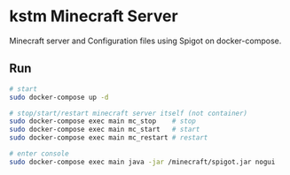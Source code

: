 # kstm Minecraft Server

Minecraft server and Configuration files using Spigot on docker-compose.

## Run

```bash
# start
sudo docker-compose up -d

# stop/start/restart minecraft server itself (not container)
sudo docker-compose exec main mc_stop    # stop
sudo docker-compose exec main mc_start   # start
sudo docker-compose exec main mc_restart # restart

# enter console
sudo docker-compose exec main java -jar /minecraft/spigot.jar nogui
```

